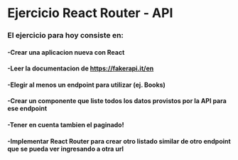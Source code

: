 # Ejercicio React Router - API

### El ejercicio para hoy consiste en:

#### -Crear una aplicacion nueva con React

#### -Leer la documentacion de https://fakerapi.it/en

#### -Elegir al menos un endpoint para utilizar (ej. Books)

#### -Crear un componente que liste todos los datos provistos por la API para ese endpoint

#### -Tener en cuenta tambien el paginado!

#### -Implementar React Router para crear otro listado similar de otro endpoint que se pueda ver ingresando a otra url
